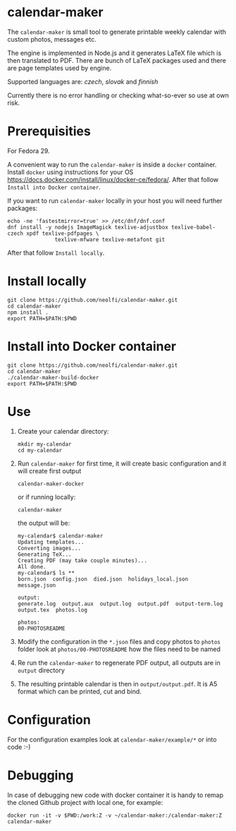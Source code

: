 calendar-maker
==============

The `calendar-maker` is small tool to generate printable weekly calendar
with custom photos, messages etc.

The engine is implemented in Node.js and it generates LaTeX file which
is then translated to PDF. There are bunch of LaTeX packages used and
there are page templates used by engine.

Supported languages are: *czech*, *slovak* and *finnish*

Currently there is no error handling or checking what-so-ever so use at own
risk. 

Prerequisities
==============

For Fedora 29.

A convenient way to run the `calendar-maker` is inside a `docker` container.
Install `docker` using instructions for your OS https://docs.docker.com/install/linux/docker-ce/fedora/.
After that follow `Install into Docker container`.

If you want to run `calendar-maker` locally in your host you will need further
packages:

```
echo -ne 'fastestmirror=true' >> /etc/dnf/dnf.conf
dnf install -y nodejs ImageMagick texlive-adjustbox texlive-babel-czech xpdf texlive-pdfpages \
               texlive-mfware texlive-metafont git 
```

After that follow `Install locally`.

Install locally
===============

```
git clone https://github.com/neolfi/calendar-maker.git
cd calendar-maker
npm install .
export PATH=$PATH:$PWD
```

Install into Docker container
=============================

```
git clone https://github.com/neolfi/calendar-maker.git
cd calendar-maker
./calendar-maker-build-docker
export PATH=$PATH:$PWD
```

Use
===

1. Create your calendar directory:

    ```
    mkdir my-calendar
    cd my-calendar
    ```

2. Run `calendar-maker` for first time, it will create basic configuration and
    it will create first output

    ```
    calendar-maker-docker
    ```

    or if running locally:

    ```
    calendar-maker
    ```

    the output will be:

    ```
    my-calendar$ calendar-maker 
    Updating templates...
    Converting images...
    Generating TeX...
    Creating PDF (may take couple minutes)...
    All done.
    my-calendar$ ls **
    born.json  config.json  died.json  holidays_local.json  message.json

    output:
    generate.log  output.aux  output.log  output.pdf  output-term.log  output.tex  photos.log

    photos:
    00-PHOTOSREADME
    ```

3. Modify the configuration in the `*.json` files and copy photos to `photos` folder
    look at `photos/00-PHOTOSREADME` how the files need to be named

4. Re run the `calendar-maker` to regenerate PDF output, all outputs are in `output` directory

5. The resulting printable calendar is then in `output/output.pdf`. It is A5 format which can
    be printed, cut and bind.

Configuration
=============

For the configuration examples look at `calendar-maker/example/*` or into code :-)

Debugging
=========

In case of debugging new code with docker container it is handy to remap the cloned
Github project with local one, for example:

```
docker run -it -v $PWD:/work:Z -v ~/calendar-maker:/calendar-maker:Z calendar-maker
```

